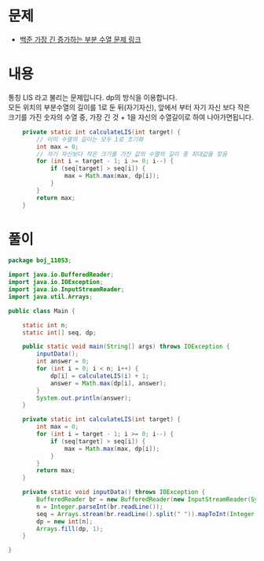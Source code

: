 # 문제
* [백준 가장 긴 증가하는 부분 수열 문제 링크](https://www.acmicpc.net/problem/11053)

# 내용 
통칭 LIS 라고 불리는 문제입니다. dp의 방식을 이용합니다.   
모든 위치의 부분수열의 길이를 1로 둔 뒤(자기자신), 앞에서 부터 자기 자신 보다 작은 크기를 가진 숫자의 수열 중, 가장 긴 것 + 1을 자신의 수열길이로 하여 나아가면됩니다.
```java
    private static int calculateLIS(int target) {
        // 이미 수열의 길이는 모두 1로 초기화
        int max = 0;
        // 자기 자신보다 작은 크기를 가진 값의 수열의 길이 중 최대값을 찾음
        for (int i = target - 1; i >= 0; i--) {
            if (seq[target] > seq[i]) {
                max = Math.max(max, dp[i]);
            }
        }
        return max;
    }
```  

# 풀이
```java
package boj_11053;

import java.io.BufferedReader;
import java.io.IOException;
import java.io.InputStreamReader;
import java.util.Arrays;

public class Main {

    static int n;
    static int[] seq, dp;

    public static void main(String[] args) throws IOException {
        inputData();
        int answer = 0;
        for (int i = 0; i < n; i++) {
            dp[i] = calculateLIS(i) + 1;
            answer = Math.max(dp[i], answer);
        }
        System.out.println(answer);
    }

    private static int calculateLIS(int target) {
        int max = 0;
        for (int i = target - 1; i >= 0; i--) {
            if (seq[target] > seq[i]) {
                max = Math.max(max, dp[i]);
            }
        }
        return max;
    }

    private static void inputData() throws IOException {
        BufferedReader br = new BufferedReader(new InputStreamReader(System.in));
        n = Integer.parseInt(br.readLine());
        seq = Arrays.stream(br.readLine().split(" ")).mapToInt(Integer::parseInt).toArray();
        dp = new int[n];
        Arrays.fill(dp, 1);
    }

}

```
